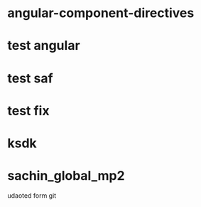 # angular-component-directives
# test angular
# test saf
# test fix
# ksdk
# sachin_global_mp2



udaoted form git
